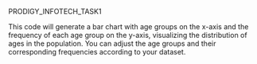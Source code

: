 PRODIGY_INFOTECH_TASK1



This code will generate a bar chart with age groups on the x-axis and the frequency of each age group on the y-axis, visualizing the distribution of ages in the population. You can adjust the age groups and their corresponding frequencies according to your dataset.
